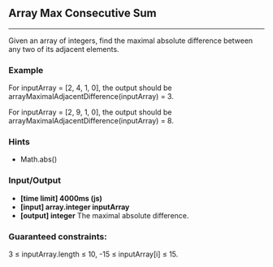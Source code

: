 ## Array Max Consecutive Sum
---
Given an array of integers, find the maximal absolute difference between any two of its adjacent elements.

### Example
For inputArray = [2, 4, 1, 0], the output should be
arrayMaximalAdjacentDifference(inputArray) = 3.

For inputArray = [2, 9, 1, 0], the output should be
arrayMaximalAdjacentDifference(inputArray) = 8.

### Hints
-   Math.abs()

### Input/Output
- **[time limit] 4000ms (js)**
- **[input] array.integer inputArray**
- **[output] integer**
The maximal absolute difference.

### Guaranteed constraints:
3 ≤ inputArray.length ≤ 10,
-15 ≤ inputArray[i] ≤ 15.